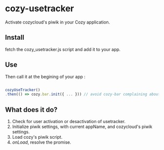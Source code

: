 # cozy-usetracker

Activate cozycloud's piwik in your Cozy application.

## Install
fetch the cozy_usetracker.js script and add it to your app.

## Use

Then call it at the begining of your app :
```javascript

cozyUseTracker()
.then(() => cozy.bar.init({ ... })) // avoid cozy-bar complaining about missing Piwik.

```

##  What does it do?

1. Check for user activation or desactivation of usetracker.
1. Initialize piwik settings, with current appName, and cozycloud's piwik settings.
2. Load cozy's piwik script.
3. _onLoad_, resolve the promise.
